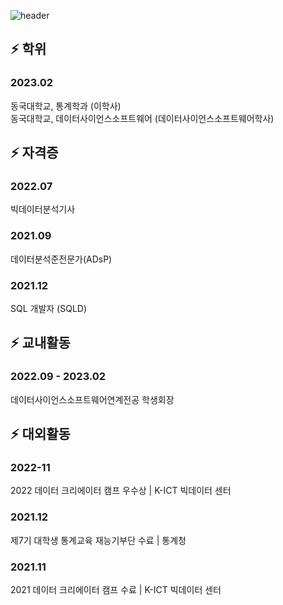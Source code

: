 ![header](https://capsule-render.vercel.app/api?type=wave&color=auto&height=300&section=header&text=Joohyeong's%20Git&fontSize=80)


<!--
**gangjoohyeong/gangjoohyeong** is a ✨ _special_ ✨ repository because its `README.md` (this file) appears on your GitHub profile.

Here are some ideas to get you started:

- 🔭 I’m currently working on ...
- 🌱 I’m currently learning ...
- 👯 I’m looking to collaborate on ...
- 🤔 I’m looking for help with ...
- 💬 Ask me about ...
- 📫 How to reach me: ...
- 😄 Pronouns: ...
- ⚡ Fun fact: ...
-->
## ⚡ 학위
<h3>2023.02</h3>
동국대학교, 통계학과 (이학사)<br>
동국대학교, 데이터사이언스소프트웨어 (데이터사이언스소프트웨어학사)

## ⚡  자격증
<h3>2022.07</h3>
빅데이터분석기사

<h3>2021.09</h3>
데이터분석준전문가(ADsP)

<h3>2021.12</h3>
SQL 개발자 (SQLD)

## ⚡  교내활동
<h3>2022.09 - 2023.02</h3>
데이터사이언스소프트웨어연계전공 학생회장

## ⚡  대외활동
<h3>2022-11</h3>
2022 데이터 크리에이터 캠프 우수상 | K-ICT 빅데이터 센터

<h3>2021.12</h3>
제7기 대학생 통계교육 재능기부단 수료 | 통계청

<h3>2021.11</h3>
2021 데이터 크리에이터 캠프 수료 | K-ICT 빅데이터 센터
